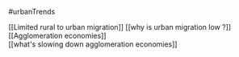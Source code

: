 #urbanTrends

[[Limited rural to urban migration]] 
[[why is  urban migration low ?]] 
[[Agglomeration economies]]  
[[what's slowing down agglomeration economies]] 